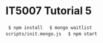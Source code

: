 # IT5007 Tutorial 5

<code> $ npm install </code>
<code> $ mongo waitlist scripts/init.mongo.js </code>
<code> $ npm start </code>
